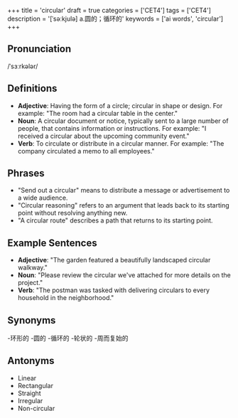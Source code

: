 +++
title = 'circular'
draft = true
categories = ['CET4']
tags = ['CET4']
description = '[ˈsəːkjulə] a.圆的；循环的'
keywords = ['ai words', 'circular']
+++

## Pronunciation
/ˈsɜːrkələr/

## Definitions
- **Adjective**: Having the form of a circle; circular in shape or design. For example: "The room had a circular table in the center."
- **Noun**: A circular document or notice, typically sent to a large number of people, that contains information or instructions. For example: "I received a circular about the upcoming community event."
- **Verb**: To circulate or distribute in a circular manner. For example: "The company circulated a memo to all employees."

## Phrases
- "Send out a circular" means to distribute a message or advertisement to a wide audience.
- "Circular reasoning" refers to an argument that leads back to its starting point without resolving anything new.
- "A circular route" describes a path that returns to its starting point.

## Example Sentences
- **Adjective**: "The garden featured a beautifully landscaped circular walkway."
- **Noun**: "Please review the circular we've attached for more details on the project."
- **Verb**: "The postman was tasked with delivering circulars to every household in the neighborhood."

## Synonyms
-环形的
-圆的
-循环的
-轮状的
-周而复始的

## Antonyms
- Linear
- Rectangular
- Straight
- Irregular
- Non-circular
